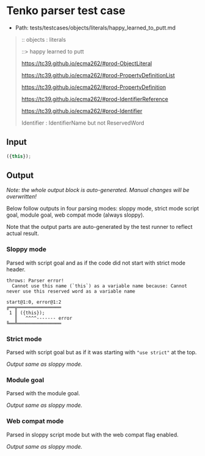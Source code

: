 # Tenko parser test case

- Path: tests/testcases/objects/literals/happy_learned_to_putt.md

> :: objects : literals
>
> ::> happy learned to putt
>
> https://tc39.github.io/ecma262/#prod-ObjectLiteral
>
> https://tc39.github.io/ecma262/#prod-PropertyDefinitionList
>
> https://tc39.github.io/ecma262/#prod-PropertyDefinition
>
> https://tc39.github.io/ecma262/#prod-IdentifierReference
>
> https://tc39.github.io/ecma262/#prod-Identifier
>
> Identifier : IdentifierName but not ReservedWord

## Input


`````js
({this});
`````

## Output

_Note: the whole output block is auto-generated. Manual changes will be overwritten!_

Below follow outputs in four parsing modes: sloppy mode, strict mode script goal, module goal, web compat mode (always sloppy).

Note that the output parts are auto-generated by the test runner to reflect actual result.

### Sloppy mode

Parsed with script goal and as if the code did not start with strict mode header.

`````
throws: Parser error!
  Cannot use this name (`this`) as a variable name because: Cannot never use this reserved word as a variable name

start@1:0, error@1:2
╔══╦════════════════
 1 ║ ({this});
   ║   ^^^^------- error
╚══╩════════════════

`````

### Strict mode

Parsed with script goal but as if it was starting with `"use strict"` at the top.

_Output same as sloppy mode._

### Module goal

Parsed with the module goal.

_Output same as sloppy mode._

### Web compat mode

Parsed in sloppy script mode but with the web compat flag enabled.

_Output same as sloppy mode._
